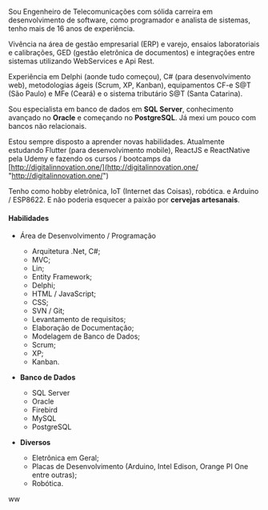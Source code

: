 Sou Engenheiro de Telecomunicações com sólida carreira em desenvolvimento de software, como programador e analista de sistemas, tenho mais de 16 anos de experiência.

Vivência na área de gestão empresarial (ERP) e varejo, ensaios laboratoriais e calibrações, GED (gestão eletrônica de documentos) e integrações entre sistemas utilizando WebServices e Api Rest.

Experiência em Delphi (aonde tudo começou), C# (para desenvolvimento web),  metodologias ágeis (Scrum, XP, Kanban), equipamentos CF-e S@T (São Paulo) e MFe (Ceará) e o sistema tributário S@T (Santa Catarina).

Sou especialista em banco de dados  em **SQL Server**, conhecimento avançado no **Oracle** e começando no **PostgreSQL**. Já mexi um pouco com bancos não relacionais.

Estou sempre disposto a aprender novas habilidades.
Atualmente estudando Flutter (para desenvolvimento mobile), ReactJS e ReactNative pela Udemy e fazendo os cursos / bootcamps da [http://digitalinnovation.one/](http://digitalinnovation.one/ "http://digitalinnovation.one/")

Tenho como hobby eletrônica, IoT (Internet das Coisas), robótica. e Arduino / ESP8622.
E não poderia esquecer a paixão por **cervejas artesanais**.

#### Habilidades 

- Área de Desenvolvimento / Programação
	- Arquitetura .Net, C#;
	- MVC;
	- Lin;
	- Entity Framework;
	- Delphi;
	- HTML / JavaScript;
	- CSS;
	- SVN / Git;
	- Levantamento de requisitos;
	- Elaboração de Documentação;
	- Modelagem de Banco de Dados; 
	- Scrum; 
	- XP; 
	- Kanban.

- **Banco de Dados**
	- SQL Server
	- Oracle
	- Firebird
	- MySQL
	- PostgreSQL

- **Diversos**
	- Eletrônica em Geral; 
	- Placas de Desenvolvimento (Arduino, Intel Edison, Orange PI One entre outras);
	- Robótica.

ww





<!--
**TiedtTech/TiedtTech** is a ✨ _special_ ✨ repository because its `README.md` (this file) appears on your GitHub profile.


### Hi there 👋

🔭 Megasul Sistemas
Here are some ideas to get you started:


- 🌱 I’m currently learning ...
- 👯 I’m looking to collaborate on ...
- 🤔 I’m looking for help with ...
- 💬 Ask me about ...
- 📫 How to reach me: ...
- 😄 Pronouns: ...
- ⚡ Fun fact: ...
-->

